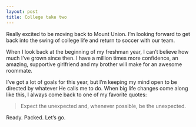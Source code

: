 ```yaml
---
layout: post
title: College take two
---
```


Really excited to be moving back to Mount Union. I’m looking forward to get back into the swing of college life and return to soccer with our team.

When I look back at the beginning of my freshman year, I can’t believe how much I’ve grown since then. I have a million times more confidence, an amazing, supportive girlfriend and my brother will make for an awesome roommate.

I’ve got a lot of goals for this year, but I’m keeping my mind open to be directed by whatever He calls me to do. When big life changes come along like this, I always come back to one of my favorite quotes:

>Expect the unexpected and, whenever possible, be the unexpected.

Ready. Packed. Let’s go.